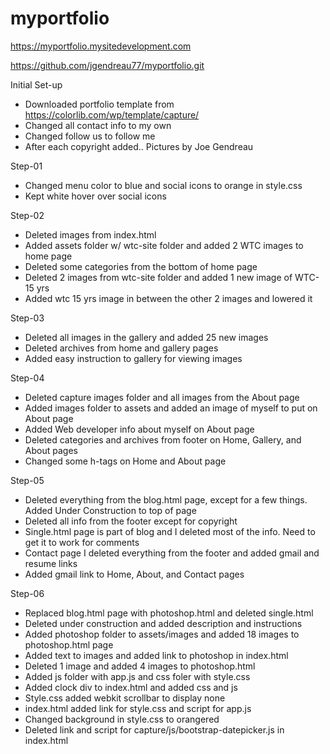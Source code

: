 # myportfolio
https://myportfolio.mysitedevelopment.com

https://github.com/jgendreau77/myportfolio.git

Initial Set-up
- Downloaded portfolio template from https://colorlib.com/wp/template/capture/
- Changed all contact info to my own
- Changed follow us to follow me
- After each copyright added.. Pictures by Joe Gendreau

Step-01
- Changed menu color to blue and social icons to orange in style.css
- Kept white hover over social icons

Step-02
- Deleted images from index.html
- Added assets folder w/ wtc-site folder and added 2 WTC images to home page
- Deleted some categories from the bottom of home page
- Deleted 2 images from wtc-site folder and added 1 new image of WTC-15 yrs
- Added wtc 15 yrs image in between the other 2 images and lowered it

Step-03
- Deleted all images in the gallery and added 25 new images
- Deleted archives from home and gallery pages
- Added easy instruction to gallery for viewing images

Step-04
- Deleted capture images folder and all images from the About page
- Added images folder to assets and added an image of myself to put on About page
- Added Web developer info about myself on About page
- Deleted categories and archives from footer on Home, Gallery, and About pages
- Changed some h-tags on Home and About page

Step-05
- Deleted everything from the blog.html page, except for a few things. Added Under Construction to top of page
- Deleted all info from the footer except for copyright
- Single.html page is part of blog and I deleted most of the info. Need to get it to work for comments
- Contact page I deleted everything from the footer and added gmail and resume links
- Added gmail link to Home, About, and Contact pages

Step-06
- Replaced blog.html page with photoshop.html and deleted single.html
- Deleted under construction and added description and instructions
- Added photoshop folder to assets/images and added 18 images to photoshop.html page
- Added text to images and added link to photoshop in index.html
- Deleted 1 image and added 4 images to photoshop.html
- Added js folder with app.js and css foler with style.css
- Added clock div to index.html and added css and js
- Style.css added webkit scrollbar to display none
- index.html added link for style.css and script for app.js
- Changed background in style.css to orangered
- Deleted link and script for capture/js/bootstrap-datepicker.js in index.html
